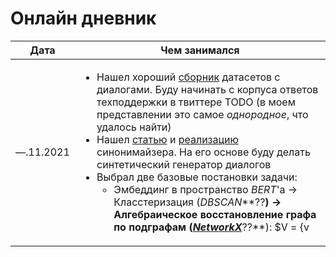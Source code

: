 # Онлайн дневник

| Дата | Чем занимался|
|---|---|
|&mdash;.11.2021| <ul> <li>Нашел хороший [сборник](https://hackernoon.com/top-15-chatbot-datasets-for-nlp-projects-8k2f3zqc) датасетов с диалогами. Буду начинать с корпуса ответов техподдержки в твиттере TODO (в моем  представлении это самое *однородное*, что удалось найти)</li> <li> Нашел [статью](https://arxiv.org/abs/1910.10683v3) и [реализацию](https://towardsdatascience.com/how-to-paraphrase-text-using-python-73b40a8b7e66) синонимайзера. На его основе буду делать синтетический генератор диалогов</li> <li> Выбрал две базовые постановки задачи: <ul> <li> Эмбеддинг в пространство *BERT*'a &rarr; Класстеризация (*DBSCAN***??**) &rarr; Алгебраическое восстановление графа по подграфам (*[NetworkX](https://networkx.org/documentation/stable/index.html)***??**): $V = \{v | v - \# \text{кластера} \}$ &rarr; Вернуть граф (вершины можно представить коротким описанием кластера)</li> <li>Эмбеддинг в пространство *BERT*'a &rarr; Восстановление графа в самом пространстве эмбеддингов **??** &rarr; Вернуть граф (вершины можно представить коротким описанием кластера)</li></ul> </li>  </ul>| 
